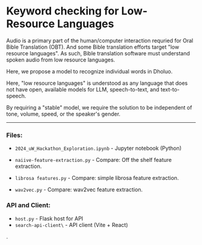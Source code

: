 # Keyword checking for Low-Resource Languages

Audio is a primary part of the human/computer interaction requried for Oral Bible Translation (OBT).  And some Bible translation efforts target "low resource languages".  As such, Bible translation software must understand spoken audio from low resource languages.

Here, we propose a model to recognize individual words in Dholuo.

Here, "low resource languages" is understood as any language that does not have open, available models for LLM, speech-to-text, and text-to-speech.

By requiring a "stable" model, we require the solution to be independent of tone, volume, speed, or the speaker's gender.

---

### Files:
- `2024_uW_Hackathon_Exploration.ipynb` - Jupyter notebook (Python)

- `naiive-feature-extraction.py` - Compare: Off the shelf feature extraction.
- `librosa features.py` - Compare: simple librosa feature extraction.
- `wav2vec.py` - Compare: wav2vec feature extraction.

### API and Client:

- `host.py` - Flask host for API
- `search-api-client\` - API client (Vite + React)

.
